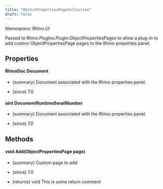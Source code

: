 ```yaml
---
title: "ObjectPropertiesPageCollection"
draft: false
---
```


*Namespace: Rhino.UI*

   Passed to Rhino.PlugIns.PlugIn.ObjectPropertiesPages to allow a plug-in
   to add custom ObjectPropertiesPage pages to the Rhino properties panel.
   
## Properties
#### RhinoDoc Document
- (summary) 
     Document associated with the Rhino properties panel.
     
- (since) 7.0
#### uint DocumentRuntimeSerailNumber
- (summary) 
     Document associated with the Rhino properties panel.
     
- (since) 7.0
## Methods
#### void Add(ObjectPropertiesPage page)
- (summary) 
     Custom page to add
     
- (since) 7.0
- (returns) void This is some return comment
